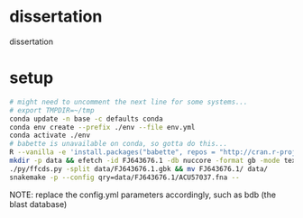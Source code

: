 # dissertation

dissertation

# setup

```bash
# might need to uncomment the next line for some systems...
# export TMPDIR=~/tmp
conda update -n base -c defaults conda
conda env create --prefix ./env --file env.yml
conda activate ./env
# babette is unavailable on conda, so gotta do this...
R --vanilla -e 'install.packages("babette", repos = "http://cran.r-project.org")'
mkdir -p data && efetch -id FJ643676.1 -db nuccore -format gb -mode text > data/FJ643676.1.gbk
./py/ffcds.py -split data/FJ643676.1.gbk && mv FJ643676.1/ data/
snakemake -p --config qry=data/FJ643676.1/ACU57037.fna --
```

NOTE: replace the config.yml parameters accordingly, such as bdb (the blast database)
